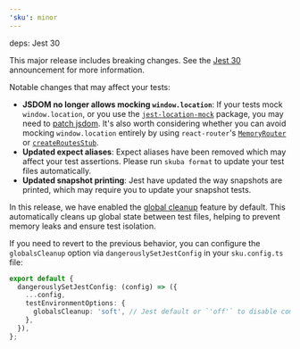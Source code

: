 ```yaml
---
'sku': minor
---
```


deps: Jest 30

This major release includes breaking changes. See the [Jest 30](https://jestjs.io/blog/2025/06/04/jest-30) announcement for more information.

Notable changes that may affect your tests:

- **JSDOM no longer allows mocking `window.location`**: If your tests mock `window.location`, or you use the [`jest-location-mock`](https://www.npmjs.com/package/jest-location-mock) package, you may need to [patch jsdom](https://jestjs.io/blog/2025/06/04/jest-30#known-issues). It's also worth considering whether you can avoid mocking `window.location` entirely by using `react-router`'s [`MemoryRouter`](https://reactrouter.com/6.30.1/routers/picking-a-router#testing) or [`createRoutesStub`](https://reactrouter.com/start/framework/testing).
- **Updated expect aliases**: Expect aliases have been removed which may affect your test assertions. Please run `skuba format` to update your test files automatically.
- **Updated snapshot printing**: Jest have updated the way snapshots are printed, which may require you to update your snapshot tests.

In this release, we have enabled the [global cleanup](https://jestjs.io/blog/2025/06/04/jest-30#globals-cleanup-between-test-files) feature by default. This automatically cleans up global state between test files, helping to prevent memory leaks and ensure test isolation.

If you need to revert to the previous behavior, you can configure the `globalsCleanup` option via `dangerouslySetJestConfig` in your `sku.config.ts` file:

```ts
export default {
  dangerouslySetJestConfig: (config) => ({
    ...config,
    testEnvironmentOptions: {
      globalsCleanup: 'soft', // Jest default or `'off'` to disable completely
    },
  }),
};
```
